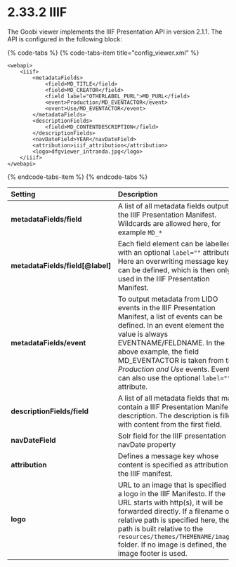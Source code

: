 # 2.33.2 IIIF

The Goobi viewer implements the IIIF Presentation API in version 2.1.1. The API is configured in the following block:

{% code-tabs %}
{% code-tabs-item title="config\_viewer.xml" %}
```markup
<webapi>
    <iiif>
        <metadataFields>
            <field>MD_TITLE</field>
            <field>MD_CREATOR</field>
            <field label="OTHERLABEL_PURL">MD_PURL</field>
            <event>Production/MD_EVENTACTOR</event>
            <event>Use/MD_EVENTACTOR</event>
        </metadataFields>
        <descriptionFields>
            <field>MD_CONTENTDESCRIPTION</field>
        </descriptionFields>
        <navDateField>YEAR</navDateField>
        <attribution>iiif_attribution</attribution>
        <logo>dfgviewer_intranda.jpg</logo>
    </iiif>
</webapi>
```
{% endcode-tabs-item %}
{% endcode-tabs %}

| **Setting** | Description |
| :--- | :--- |
| **metadataFields/field** | A list of all metadata fields output in the IIIF Presentation Manifest. Wildcards are allowed here, for example `MD_*` |
| **metadataFields/field\[@label\]** | Each field element can be labelled with an optional `label=""` attribute. Here an overwriting message key can be defined, which is then only used in the IIIF Presentation Manifest. |
| **metadataFields/event** | To output metadata from LIDO events in the IIIF Presentation Manifest, a list of events can be defined. In an event element the value is always EVENTNAME/FELDNAME. In the above example, the field MD\_EVENTACTOR is taken from the _Production and Use_ events. Events can also use the optional `label=""` attribute. |
| **descriptionFields/field** | A list of all metadata fields that may contain a IIIF Presentation Manifest description. The description is filled with content from the first field. |
| **navDateField** | Solr field for the IIIF presentation navDate property |
| **attribution** | Defines a message key whose content is specified as attribution in the IIIF manifest. |
| **logo** | URL to an image that is specified as a logo in the IIIF Manifesto. If the URL starts with http\(s\), it will be forwarded directly. If a filename or relative path is specified here, the path is built relative to the `resources/themes/THEMENAME/images/` folder. If no image is defined, the image footer is used. |

